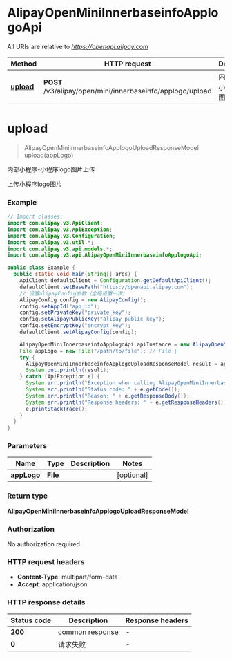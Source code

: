 # AlipayOpenMiniInnerbaseinfoApplogoApi

All URIs are relative to *https://openapi.alipay.com*

| Method | HTTP request | Description |
|------------- | ------------- | -------------|
| [**upload**](AlipayOpenMiniInnerbaseinfoApplogoApi.md#upload) | **POST** /v3/alipay/open/mini/innerbaseinfo/applogo/upload | 内部小程序-小程序logo图片上传 |


<a name="upload"></a>
# **upload**
> AlipayOpenMiniInnerbaseinfoApplogoUploadResponseModel upload(appLogo)

内部小程序-小程序logo图片上传

上传小程序logo图片

### Example
```java
// Import classes:
import com.alipay.v3.ApiClient;
import com.alipay.v3.ApiException;
import com.alipay.v3.Configuration;
import com.alipay.v3.util.*;
import com.alipay.v3.api.models.*;
import com.alipay.v3.api.AlipayOpenMiniInnerbaseinfoApplogoApi;

public class Example {
  public static void main(String[] args) {
    ApiClient defaultClient = Configuration.getDefaultApiClient();
    defaultClient.setBasePath("https://openapi.alipay.com");
    // 设置alipayConfig参数（全局设置一次）
    AlipayConfig config = new AlipayConfig();
    config.setAppId("app_id");
    config.setPrivateKey("private_key");
    config.setAlipayPublicKey("alipay_public_key");
    config.setEncryptKey("encrypt_key");
    defaultClient.setAlipayConfig(config);

    AlipayOpenMiniInnerbaseinfoApplogoApi apiInstance = new AlipayOpenMiniInnerbaseinfoApplogoApi(defaultClient);
    File appLogo = new File("/path/to/file"); // File | 
    try {
      AlipayOpenMiniInnerbaseinfoApplogoUploadResponseModel result = apiInstance.upload(appLogo);
      System.out.println(result);
    } catch (ApiException e) {
      System.err.println("Exception when calling AlipayOpenMiniInnerbaseinfoApplogoApi#upload");
      System.err.println("Status code: " + e.getCode());
      System.err.println("Reason: " + e.getResponseBody());
      System.err.println("Response headers: " + e.getResponseHeaders());
      e.printStackTrace();
    }
  }
}
```

### Parameters

| Name | Type | Description  | Notes |
|------------- | ------------- | ------------- | -------------|
| **appLogo** | **File**|  | [optional] |

### Return type

**AlipayOpenMiniInnerbaseinfoApplogoUploadResponseModel**

### Authorization

No authorization required

### HTTP request headers

 - **Content-Type**: multipart/form-data
 - **Accept**: application/json

### HTTP response details
| Status code | Description | Response headers |
|-------------|-------------|------------------|
| **200** | common response |  -  |
| **0** | 请求失败 |  -  |

